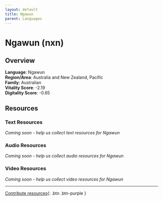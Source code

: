 ```yaml
---
layout: default
title: Ngawun
parent: Languages
---
```


# Ngawun (nxn)

## Overview

**Language**: Ngawun  
**Region/Area**: Australia and New Zealand, Pacific  
**Family**: Australian  
**Vitality Score**: -2.19  
**Digitality Score**: -0.65  

## Resources

### Text Resources
*Coming soon - help us collect text resources for Ngawun*

### Audio Resources
*Coming soon - help us collect audio resources for Ngawun*

### Video Resources
*Coming soon - help us collect video resources for Ngawun*

---

[Contribute resources](https://fairtrain.github.io/){: .btn .btn-purple }
